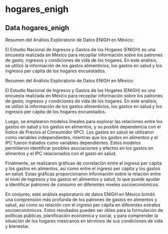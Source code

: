 # hogares_enigh
## Data hogares_enigh
Resumen del Análisis Exploratorio de Datos ENIGH en México:

El Estudio Nacional de Ingresos y Gastos de los Hogares (ENIGH) es una encuesta realizada en México para recopilar información sobre los patrones de gasto, ingresos y condiciones de vida de los hogares. En este análisis, se utilizó la información de los gastos alimenticios, los gastos en salud y los ingresos per cápita de los hogares encuestados.

Resumen del Análisis Exploratorio de Datos ENIGH en México:

El Estudio Nacional de Ingresos y Gastos de los Hogares (ENIGH) es una encuesta realizada en México para recopilar información sobre los patrones de gasto, ingresos y condiciones de vida de los hogares. En este análisis, se utilizó la información de los gastos alimenticios, los gastos en salud y los ingresos per cápita de los hogares encuestados.

Luego, se emplearon modelos lineales para explorar las relaciones entre los gastos en salud y los gastos en alimentos, y su posible dependencia con el Índice de Precios al Consumidor (IPC). Los gastos en salud se utilizaron como variables independientes, mientras que los gastos en alimentos y el IPC fueron tratados como variables dependientes. Estos modelos permitieron identificar posibles asociaciones y efectos en los gastos en alimentos y el IPC relacionados con el gasto en salud.

Finalmente, se realizaron gráficas de correlación entre el ingreso per cápita y los gastos en alimentos, así como entre el ingreso per cápita y los gastos en salud. Estas gráficas proporcionaron información sobre la relación entre el nivel de ingresos y los gastos en alimentos y salud, lo que puede ayudar a identificar patrones de consumo en diferentes niveles socioeconómicos.

En conjunto, este análisis exploratorio de datos ENIGH en México brindó una comprensión más profunda de los patrones de gastos en alimentos y salud, así como su relación con el ingreso per cápita en diferentes estratos socioeconómicos. Estos resultados pueden ser útiles para la formulación de políticas públicas, planificación económica y social, y para comprender la situación de los hogares mexicanos en términos de sus condiciones de vida y bienestar.
